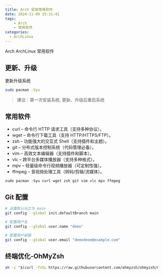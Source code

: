 ```yaml
---
title: Arch 安装常用软件
date: 2024-11-09 15:31:41
tags:
	- Arch
	- 常用软件
categories:
  - ArchLinux
---
```


Arch ArchLinux 常用软件

<!-- more -->


## 更新、升级

更新升级系统

```bash
sudo pacman -Syu
```

> 建议：第一次安装系统, 更新、升级后重启系统

## 常用软件

- curl – 命令行 HTTP 请求工具（支持多种协议）。
- wget – 命令行下载工具（支持 HTTP/HTTPS/FTP）。
- zsh – 功能强大的交互式 Shell（支持插件和主题）。
- git – 分布式版本控制系统（代码管理必备）。
- vim – 高效文本编辑器（支持插件和脚本）。
- vlc – 跨平台多媒体播放器（支持多种格式）。
- mpv – 轻量级命令行视频播放器（可定制性强）。
- ffmpeg – 音视频处理工具（转码/剪辑/流媒体）。

```
sudo pacman -Syu curl wget zsh git vim vlc mpv ffmpeg
```

## Git 配置

```bash
# 设置默认分之为 main
git config --global init.defaultBranch main

# 配置用户名
git config --global user.name "demo"

# 配置用户邮箱
git config --global user.email "demodeom@example.com"
```

## 终端优化-OhMyZsh

```bash
sh -c "$(curl -fsSL https://raw.githubusercontent.com/ohmyzsh/ohmyzsh/master/tools/install.sh)"
```
